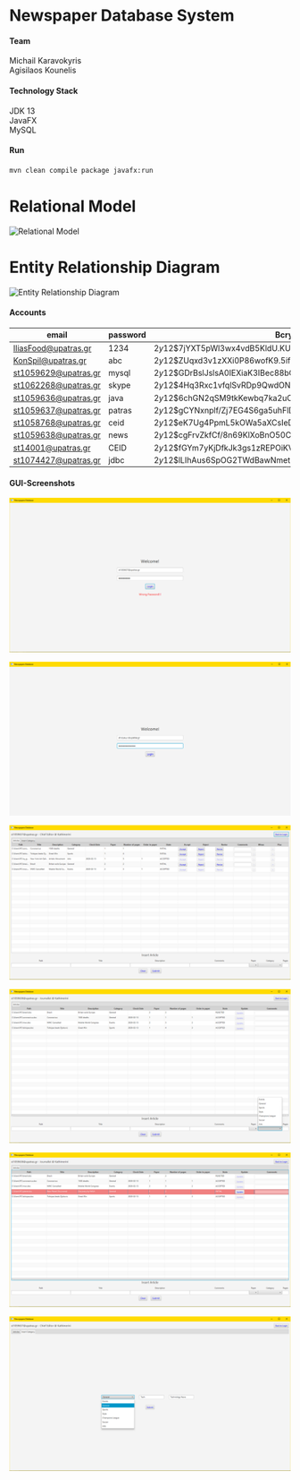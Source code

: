 # Newspaper Database System

#### Team
Michail Karavokyris<br>
Agisilaos Kounelis

#### Technology Stack
JDK 13<br>
JavaFX<br>
MySQL

#### Run
```sh
mvn clean compile package javafx:run
```

# Relational Model
![Relational Model](https://raw.githubusercontent.com/kounelisagis/Newspaper-Database-System/master/_images/REL.png)

# Entity Relationship Diagram
![Entity Relationship Diagram](https://raw.githubusercontent.com/kounelisagis/Newspaper-Database-System/master/_images/ER.png)


#### Accounts

| email | password | Bcrypt Hash | Role |
| ------ | ------ | ------ | ------ |
IliasFood@upatras.gr | 1234 | $2y$12$7jYXT5pWl3wx4vdB5KldU.KUEMgDNTCESFsUnGS9sQr3ZHolo/HVO | Publisher
KonSpil@upatras.gr | abc | $2y$12$ZUqxd3v1zXXi0P86wofK9.5if7BDV9yUtBtPI1xSKbBzSoHkB8/xy | Publisher
st1059629@upatras.gr | mysql | $2y$12$GDrBslJslsA0IEXiaK3IBec88bGUGmmhwVvgzFG1yAcm9yyGT/Dku | Administrative
st1062268@upatras.gr | skype | $2y$12$4Hq3Rxc1vfqlSvRDp9QwdONV4h3ae3PwaEJWAzUY5YkSY6K3lQb2q | Administrative
st1059636@upatras.gr | java | $2y$12$6chGN2qSM9tkKewbq7ka2uO2L/zGlkAnr9vPhAUuACnHSDxDPSruK | Editor in Chief
st1059637@upatras.gr | patras | $2y$12$gCYNxnplf/Zj7EG4S6ga5uhFlDt6RWmRJq2sxJ8JdV.T.fXZiO7Ei | Editor in Chief
st1058768@upatras.gr | ceid | $2y$12$eK7Ug4PpmL5kOWa5aXCsIeDQEM2ef7x5ADNhBRGzpgOfzLDZJW5yy | Editor in Chief
st1059638@upatras.gr | news | $2y$12$cgFrvZkfCf/8n69KlXoBnO50CP7RWmAZP7iiHriLixIWN.GZsB4l2 | Editor in Chief
st14001@upatras.gr | CEID | $2y$12$fGYm7yKjDfkJk3gs1zREPOiKVIh8zdx5ooB1RcQl3HlkD8JlhgTOy | Journalist
st1074427@upatras.gr | jdbc | $2y$12$lLIhAus6SpOG2TWdBawNmetCXzuMvca4h1EnhSteycQoUyjTarnei | Journalist

#### GUI-Screenshots

![GUI_screenshots](https://github.com/karavokyrismichail/Newspaper-Database-System/blob/master/GUI_photos/Screenshot_4%20-%20%CE%91%CE%BD%CF%84%CE%B9%CE%B3%CF%81%CE%B1%CF%86%CE%AE.png "Screenshot_4 - Αντιγραφή.png")

![GUI_screenshots](https://github.com/karavokyrismichail/Newspaper-Database-System/blob/master/GUI_photos/Screenshot_2%20-%20%CE%91%CE%BD%CF%84%CE%B9%CE%B3%CF%81%CE%B1%CF%86%CE%AE.png "Screenshot_2 - Αντιγραφή.png")

![GUI_screenshots](https://github.com/karavokyrismichail/Newspaper-Database-System/blob/master/GUI_photos/Screenshot_2.png)

![GUI_screenshots](https://github.com/karavokyrismichail/Newspaper-Database-System/blob/master/GUI_photos/Screenshot_11%20-%20%CE%91%CE%BD%CF%84%CE%B9%CE%B3%CF%81%CE%B1%CF%86%CE%AE.png "Screenshot_11 - Αντιγραφή.png")

![GUI_screenshots](https://github.com/karavokyrismichail/Newspaper-Database-System/blob/master/GUI_photos/Screenshot_12%20-%20%CE%91%CE%BD%CF%84%CE%B9%CE%B3%CF%81%CE%B1%CF%86%CE%AE.png "Screenshot_12 - Αντιγραφή.png")

![GUI_screenshots](https://github.com/karavokyrismichail/Newspaper-Database-System/blob/master/GUI_photos/Screenshot_14%20-%20%CE%91%CE%BD%CF%84%CE%B9%CE%B3%CF%81%CE%B1%CF%86%CE%AE.png "Screenshot_14 - Αντιγραφή.png")




